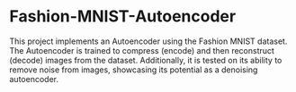 # Fashion-MNIST-Autoencoder
This project implements an Autoencoder using the Fashion MNIST dataset. The Autoencoder is trained to compress (encode) and then reconstruct (decode) images from the dataset. Additionally, it is tested on its ability to remove noise from images, showcasing its potential as a denoising autoencoder.
